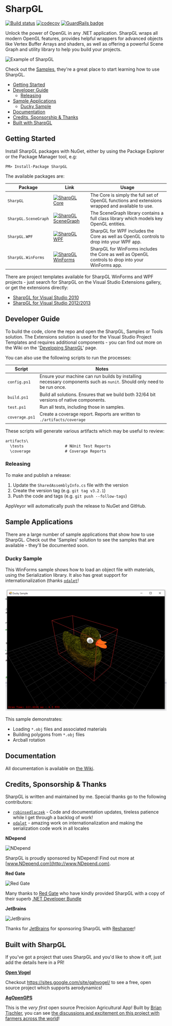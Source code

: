 # SharpGL

[![Build status](https://ci.appveyor.com/api/projects/status/thfa4defh5f4itga?svg=true)](https://ci.appveyor.com/project/dwmkerr/sharpgl) [![codecov](https://codecov.io/gh/dwmkerr/sharpgl/branch/master/graph/badge.svg)](https://codecov.io/gh/dwmkerr/sharpgl) [![GuardRails badge](https://badges.guardrails.io/dwmkerr/sharpgl.svg?token=569f2cc38a148f785f3a38ef0bcf5f5964995d7ca625abfad9956b14bd06ad96&provider=github)](https://dashboard.guardrails.io/gh/dwmkerr/16780)

Unlock the power of OpenGL in any .NET application. SharpGL wraps all modern OpenGL features, provides helpful wrappers for advanced objects like Vertex Buffer Arrays and shaders, as well as offering a powerful Scene Graph and utility library to help you build your projects.

![Example of SharpGL](https://github.com/dwmkerr/sharpgl/blob/master/assets/frontscreen.png?raw=true)

Check out the [Samples](https://github.com/dwmkerr/sharpgl/wiki/Samples), they're a great place to start learning how to use SharpGL.


<!-- vim-markdown-toc GFM -->

* [Getting Started](#getting-started)
* [Developer Guide](#developer-guide)
    * [Releasing](#releasing)
* [Sample Applications](#sample-applications)
    * [Ducky Sample](#ducky-sample)
* [Documentation](#documentation)
* [Credits, Sponsorship & Thanks](#credits-sponsorship--thanks)
* [Built with SharpGL](#built-with-sharpgl)

<!-- vim-markdown-toc -->

## Getting Started

Install SharpGL packages with NuGet, either by using the Package Explorer or the Package Manager tool, e.g:

```
PM> Install-Package SharpGL
```

The available packages are:

| Package              | Link                                                                                                                              | Usage                                                                                             |
|----------------------|-----------------------------------------------------------------------------------------------------------------------------------|---------------------------------------------------------------------------------------------------|
| `SharpGL`            | [![SharpGL Core](https://img.shields.io/nuget/v/SharpGL.svg)](https://www.nuget.org/packages/SharpGL)                             | The Core is simply the full set of OpenGL functions and extensions wrapped and available to use.  |
| `SharpGL.SceneGraph` | [![SharpGL SceneGraph](https://img.shields.io/nuget/v/SharpGL.SceneGraph.svg)](https://www.nuget.org/packages/SharpGL.SceneGraph) | The SceneGraph library contains a full class library which models key OpenGL entities.            |
| `SharpGL.WPF`        | [![SharpGL WPF](https://img.shields.io/nuget/v/SharpGL.WPF.svg)](https://www.nuget.org/packages/SharpGL.WPF)                      | SharpGL for WPF includes the Core as well as OpenGL controls to drop into your WPF app.           |
| `SharpGL.WinForms`   | [![SharpGL WinForms](https://img.shields.io/nuget/v/SharpGL.WinForms.svg)](https://www.nuget.org/packages/SharpGL.WinForms)       | SharpGL for WinForms includes the Core as well as OpenGL controls to drop into your WinForms app. |

There are project templates available for SharpGL WinForms and WPF projects - just search for SharpGL on the Visual Studio Extensions gallery, or get the extensions directly:

* [SharpGL for Visual Studio 2010](http://visualstudiogallery.msdn.microsoft.com/ba57efa3-4061-4cdf-97f5-51715c4f120a)
* [SharpGL for Visual Studio 2012/2013](http://visualstudiogallery.msdn.microsoft.com/b61cc443-4790-42b7-b7ab-2691119667d2)

## Developer Guide

To build the code, clone the repo and open the SharpGL, Samples or Tools solution. The Extensions solution is used for the Visual Studio Project Templates and requires additional components - you can find out more on the Wiki on the '[Developing SharpGL](https://github.com/dwmkerr/sharpgl/wiki/Developing-SharpGL)' page.

You can also use the following scripts to run the processes:

| Script         | Notes                                                                                                                   |
|----------------|-------------------------------------------------------------------------------------------------------------------------|
| `config.ps1`   | Ensure your machine can run builds by installing necessary components such as `nunit`. Should only need to be run once. |
| `build.ps1`    | Build all solutions. Ensures that we build both 32/64 bit versions of native components.                                |
| `test.ps1`     | Run all tests, including those in samples.                                                                              |
| `coverage.ps1` | Create a coverage report. Reports are written to `./artifacts/coverage`                                                 |

These scripts will generate various artifacts which may be useful to review:

```
artifacts\
  \tests                  # NUnit Test Reports
  \coverage               # Coverage Reports
```

### Releasing

To make and publish a release:

1. Update the `SharedAssemblyInfo.cs` file with the version
2. Create the version tag (e.g. `git tag v3.2.1`)
3. Push the code and tags (e.g. `git push --follow-tags`)

AppVeyor will automatically push the release to NuGet and GitHub.

## Sample Applications

There are a large number of sample applications that show how to use SharpGL. Check out the 'Samples' solution to see the samples that are available - they'll be documented soon.

### Ducky Sample

This WinForms sample shows how to load an object file with materials, using the Serialization library. It also has great support for internationalization (thanks [`odalet`](https://github.com/odalet)!

![Ducky Sample](assets/samples/DuckySample.png)

This sample demonstrates:

- Loading `*.obj` files and associated materials
- Building polygons from `*.obj` files
- Arcball rotation

## Documentation

All documentation is available on [the Wiki](https://github.com/dwmkerr/sharpgl/wiki).

## Credits, Sponsorship & Thanks

SharpGL is written and maintained by me. Special thanks go to the following contributors:

 * [`robinsedlaczek`](https://github.com/robinsedlaczek) - Code and documentation updates, tireless patience 
   while I get through a backlog of work!
 * [`odalet`](https://github.com/odalet) - amazing work on internationalization and making the serialization code work in all locales

**NDepend**

![NDepend](https://github.com/dwmkerr/sharpgl/blob/master/assets/sponsors/ndepend.png?raw=true "NDepend")

SharpGL is proudly sponsored by NDepend! Find out more at [www.NDepend.com](http://www.NDepend.com).

**Red Gate**

![Red Gate](https://github.com/dwmkerr/sharpgl/blob/master/assets/sponsors/redgate.png?raw=true "Red Gate")

Many thanks to [Red Gate](http://www.red-gate.com/) who have kindly provided SharpGL with a copy of their superb [.NET Developer Bundle](http://www.red-gate.com/products/dotnet-development/dotnet-developer-bundle/)

**JetBrains**

![JetBrains](https://github.com/dwmkerr/sharpgl/blob/master/assets/sponsors/jetbrains.png?raw=true "JetBrains")

Thanks for [JetBrains](http://www.jetbrains.com/) for sponsoring SharpGL with [Resharper](http://www.jetbrains.com/resharper/)!

## Built with SharpGL

If you've got a project that uses SharpGL and you'd like to show it off, just add the details here in a PR!

**[Open Vogel](https://sites.google.com/site/gahvogel/)**

Checkout https://sites.google.com/site/gahvogel/ to see a free, open source project which supports aerodynamics!

**[AgOpenGPS](https://github.com/farmerbriantee/AgOpenGPS)**

This is the *very first* open source Precision Agricultural App! Built by [Brian Tischler](https://github.com/farmerbriantee), you can see [the discussions and excitement on this project with farmers across the world](http://www.thecombineforum.com/forums/31-technology/278810-agopengps.html)!
